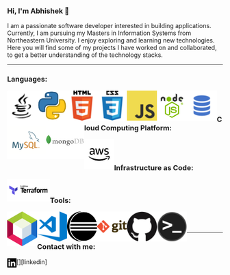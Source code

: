 

<!--
**V-Abhishek/V-Abhishek** is a ✨ _special_ ✨ repository because its `README.md` (this file) appears on your GitHub profile.

Here are some ideas to get you started:

- 🔭 I’m currently working on ...
- 🌱 I’m currently learning ...
- 👯 I’m looking to collaborate on ...
- 🤔 I’m looking for help with ...
- 💬 Ask me about ...
- 📫 How to reach me: ...
- 😄 Pronouns: ...
- ⚡ Fun fact: ...
-->
### Hi, I'm Abhishek 👋

I am a passionate software developer interested in building applications. Currently, I am pursuing my Masters in Information Systems from Northeastern University. I enjoy exploring and learning new technologies. Here you will find some of my projects I have worked on and collaborated, to get a better understanding of the technology stacks. 

***

### Languages:

<img align="left" alt="Java" width="70px" src="https://github.com/v-abhishek/v-abhishek/blob/master/images/java.svg" />
<img align="left" alt="Python" width="70px" src="https://github.com/v-abhishek/v-abhishek/blob/master/images/python.png" />
<img align="left" alt="HTML5" width="70px" src="https://github.com/v-abhishek/v-abhishek/blob/master/images/html.png" />
<img align="left" alt="CSS3" width="70px" src="https://github.com/v-abhishek/v-abhishek/blob/master/images/css.png" />
<img align="left" alt="JavaScript" width="70px" src="https://github.com/v-abhishek/v-abhishek/blob/master/images/javascript.png" />
<img align="left" alt="Node.js" width="70px" src="https://github.com/v-abhishek/v-abhishek/blob/master/images/nodejs.png" />
<img align="left" alt="SQL" width="70px" src="https://github.com/v-abhishek/v-abhishek/blob/master/images/sql.png" />
<img align="left" alt="MySQL" width="90px" src="https://github.com/v-abhishek/v-abhishek/blob/master/images/mysql.png" />
<img align="left" alt="MongoDB" width="90px" src="https://github.com/v-abhishek/v-abhishek/blob/master/images/mongodb.png" />

<br/>
<br/>



### Cloud Computing Platform:

<img align="left" alt="AWS" width="70px" src="https://github.com/v-abhishek/v-abhishek/blob/master/images/aws.png" />

<br/>
<br/>


### Infrastructure as Code:

<img align="left" alt="AWS" width="100px" src="https://github.com/v-abhishek/v-abhishek/blob/master/images/terraform.png" />

<br/>

### Tools:

<img align="left" alt="Netbeans" width="70px" src="https://github.com/v-abhishek/v-abhishek/blob/master/images/netbeans.svg" />
<img align="left" alt="Visual Studio Code" width="70px" src="https://github.com/v-abhishek/v-abhishek/blob/master/images/vscode.png" />
<img align="left" alt="Eclipse" width="70px" src="https://github.com/v-abhishek/v-abhishek/blob/master/images/eclipse.png" />
<img align="left" alt="Git" width="70px" src="https://github.com/v-abhishek/v-abhishek/blob/master/images/git.png" />
<img align="left" alt="GitHub" width="70px" src="https://github.com/v-abhishek/v-abhishek/blob/master/images/github.png" />
<img align="left" alt="HTML5" width="70px" src="https://github.com/v-abhishek/v-abhishek/blob/master/images/terminal.png" />

<br />
<br />

***
### Contact with me:
[<img align="left" alt="LinkedIn" width="22px" src="images/linkedin.svg" />][linkedin]
